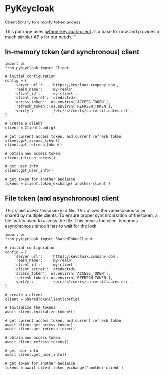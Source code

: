 # PyKeycloak
Client library to simplify token access 

This package uses [python-keycloak-client](https://github.com/Peter-Slump/python-keycloak-client) as a base for now and provides a much simpler APIs for our needs.```

## In-memory token (and synchronous) client 

```
import os
from pykeycloak import Client

# initial configuration
config = {
    'server_url':    'https://keycloak.company.com',
    'realm_name':    'my-realm',
    'client_id':     'my-client',
    'client_secret':  <redacted>,
    'access_token':  os.environ['ACCESS_TOKEN'],
    'refresh_token': os.environ['REFRESH_TOKEN'],
    'verify':        '/etc/ssl/certs/ca-certificates.crt',
}

# create a client
client = Client(config)

# get current access token, and current refresh token
client.get_access_token()
client.get_refresh_token()

# obtain new access token
client.refresh_tokens()

# get user info
client.get_user_info()

# get token for another audience
tokens = client.token_exchange('another-client')
```

## File token (and asynchronous) client 

This client saves the token in a file.
This allows the same tokens to be shared by multiple clients.
To ensure proper synchronization of the token, a file lock is used to access the file.
This means the client becomes asynchronous since it has to wait for the lock.

```
import os
from pykeycloak import SharedTokenClient

# initial configuration
config = {
    'server_url':    'https://keycloak.company.com',
    'realm_name':    'my-realm',
    'client_id':     'my-client',
    'client_secret':  <redacted>,
    'access_token':  os.environ['ACCESS_TOKEN'],
    'refresh_token': os.environ['REFRESH_TOKEN'],
    'verify':        '/etc/ssl/certs/ca-certificates.crt',
}

# create a client
client = SharedTokenClient(config)

# Initialize the tokens
await client.initialize_tokens()

# get current access token, and current refresh token
await client.get_access_token()
await client.get_refresh_token()

# obtain new access token
await client.refresh_tokens()

# get user info
await client.get_user_info()

# get token for another audience
tokens = await client.token_exchange('another-client')
```
